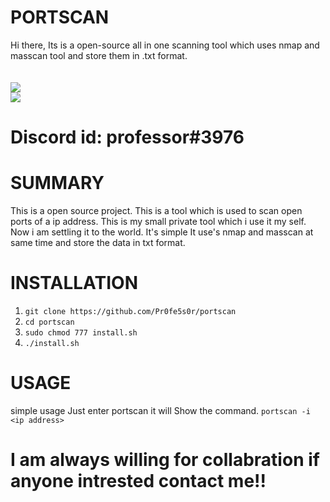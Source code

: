 # PORTSCAN
Hi there, Its is a open-source all in one scanning tool which uses nmap and masscan tool and store them in .txt format.
<br>
<br>
<br>
<a href="professorp200@gmail.com"><img src="https://img.shields.io/badge/Gmail-D14836?style=for-the-badge&logo=gmail&logoColor=white"></a><br>
<a href="https://t.me/IAMTHEprofessor"><img src="https://img.shields.io/badge/Telegram-2CA5E0?style=for-the-badge&logo=telegram&logoColor=white"></a><br>
<h1>Discord id: professor#3976</h1>

# SUMMARY
This is a open source project. This is a tool which is used to scan open ports of a ip address. This is my small private tool which i use it my self. Now i am settling
it to the world. It's simple It use's nmap and masscan at same time and store the data in txt format.

# INSTALLATION

1. `git clone https://github.com/Pr0fe5s0r/portscan`
2. `cd portscan`
3. `sudo chmod 777 install.sh`
4. `./install.sh`

# USAGE
simple usage Just enter portscan it will Show the command.
`portscan -i <ip address>`

# I am always willing for collabration if anyone intrested contact me!!
